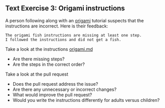 ## Text Exercise 3: Origami instructions

A person following along with an [origami](https://en.wikipedia.org/wiki/Origami) tutorial suspects that the
instructions are incorrect.  Here is their feedback:

```
The origami fish instructions are missing at least one step.
I followed the instructions and did not get a fish.
```

Take a look at the instructions [origami.md](../text/exercise3/origami.md)

* Are there missing steps?
* Are the steps in the correct order?

Take a look at the pull request

* Does the pull request address the issue?
* Are there any unnecessary or incorrect changes?
* What would improve the pull request?
* Would you write the instructions differently for adults versus children?

